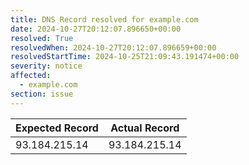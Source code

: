 ```yaml
---
title: DNS Record resolved for example.com
date: 2024-10-27T20:12:07.896650+00:00
resolved: True
resolvedWhen: 2024-10-27T20:12:07.896659+00:00
resolvedStartTime: 2024-10-25T21:09:43.191474+00:00
severity: notice
affected:
  - example.com
section: issue
---
```


| Expected Record  | Actual Record  |
|------------------|----------------|
| 93.184.215.14 | 93.184.215.14 |
